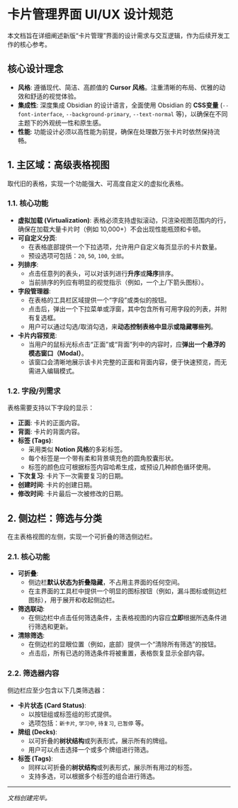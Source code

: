 
# 卡片管理界面 UI/UX 设计规范

本文档旨在详细阐述新版“卡片管理”界面的设计需求与交互逻辑，作为后续开发工作的核心参考。

## 核心设计理念

- **风格**: 遵循现代、简洁、高颜值的 **Cursor 风格**。注重清晰的布局、优雅的动效和舒适的视觉体验。
- **集成性**: 深度集成 Obsidian 的设计语言，全面使用 Obsidian 的 **CSS变量** (`--font-interface`, `--background-primary`, `--text-normal` 等)，以确保在不同主题下的外观统一性和原生感。
- **性能**: 功能设计必须以高性能为前提，确保在处理数万张卡片时依然保持流畅。

## 1. 主区域：高级表格视图

取代旧的表格，实现一个功能强大、可高度自定义的虚拟化表格。

### 1.1. 核心功能

- **虚拟加载 (Virtualization)**: 表格必须支持虚拟滚动，只渲染视图范围内的行，确保在加载大量卡片时（例如 10,000+）不会出现性能瓶颈和卡顿。
- **可自定义分页**:
    - 在表格底部提供一个下拉选项，允许用户自定义每页显示的卡片数量。
    - 预设选项可包括：`20`, `50`, `100`, `全部`。
- **列排序**:
    - 点击任意列的表头，可以对该列进行**升序**或**降序**排序。
    - 当前排序的列应有明显的视觉指示（例如，一个上/下箭头图标）。
- **字段管理器**:
    - 在表格的工具栏区域提供一个“字段”或类似的按钮。
    - 点击后，弹出一个下拉菜单或浮窗，其中包含所有可用字段的列表，并附有复选框。
    - 用户可以通过勾选/取消勾选，来**动态控制表格中显示或隐藏哪些列**。
- **卡片内容预览**:
    - 当用户的鼠标光标点击“正面”或“背面”列中的内容时，应**弹出一个悬浮的模态窗口（Modal）**。
    - 该窗口会清晰地展示该卡片完整的正面和背面内容，便于快速预览，而无需进入编辑模式。

### 1.2. 字段/列需求

表格需要支持以下字段的显示：

- **正面**: 卡片的正面内容。
- **背面**: 卡片的背面内容。
- **标签 (Tags)**:
    - 采用类似 **Notion 风格**的多彩标签。
    - 每个标签是一个带有柔和背景填充色的圆角胶囊形状。
    - 标签的颜色应可根据标签内容哈希生成，或预设几种颜色循环使用。
- **下次复习**: 卡片下一次需要复习的日期。
- **创建时间**: 卡片的创建日期。
- **修改时间**: 卡片最后一次被修改的日期。

## 2. 侧边栏：筛选与分类

在主表格视图的左侧，实现一个可折叠的筛选侧边栏。

### 2.1. 核心功能

- **可折叠**:
    - 侧边栏**默认状态为折叠隐藏**，不占用主界面的任何空间。
    - 在主界面的工具栏中提供一个明显的图标按钮（例如，漏斗图标或侧边栏图标），用于展开和收起侧边栏。
- **筛选联动**:
    - 在侧边栏中点击任何筛选条件，主表格视图的内容应**立即**根据所选条件进行筛选和更新。
- **清除筛选**:
    - 在侧边栏的显眼位置（例如，底部）提供一个“清除所有筛选”的按钮。
    - 点击后，所有已选的筛选条件将被重置，表格恢复显示全部内容。

### 2.2. 筛选器内容

侧边栏应至少包含以下几类筛选器：

- **卡片状态 (Card Status)**:
    - 以按钮组或标签组的形式提供。
    - 选项包括：`新卡片`, `学习中`, `待复习`, `已暂停` 等。
- **牌组 (Decks)**:
    - 以可折叠的**树状结构**或列表形式，展示所有的牌组。
    - 用户可以点击选择一个或多个牌组进行筛选。
- **标签 (Tags)**:
    - 同样以可折叠的**树状结构**或列表形式，展示所有用过的标签。
    - 支持多选，可以根据多个标签的组合进行筛选。

---
*文档创建完毕。*
